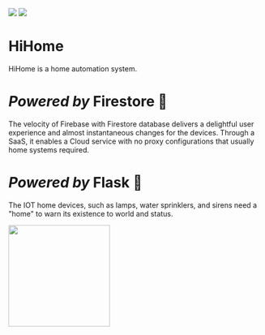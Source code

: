 <img src="https://img.shields.io/badge/Firestore-orange"> <img src="https://img.shields.io/badge/Flask-white">
# HiHome
HiHome is a home automation system.

# *Powered by* Firestore 🧡
The velocity of Firebase with Firestore database delivers a delightful user experience and almost instantaneous changes for the devices.
Through a SaaS, it enables a Cloud service with no proxy configurations that usually home systems required.

# *Powered by* Flask 🖤
The IOT home devices, such as lamps, water sprinklers, and sirens need a "home" to warn its existence to world and status.

<image src="README/work_in_progress.jpg" width= 200>
